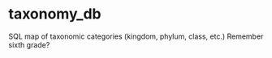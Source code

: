 # taxonomy_db

SQL map of taxonomic categories (kingdom, phylum, class, etc.) Remember sixth grade?
